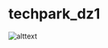 # techpark_dz1
![alttext](https://sun9-57.userapi.com/impg/ksfvIwVC9fVXaDBY9DtgTa8_Z-rwhBsE5Pp74Q/uEmGMXxIAqc.jpg?size=1164x96&quality=96&sign=fa37da7c8e4d768ef7011c95a3834783&type=album)
